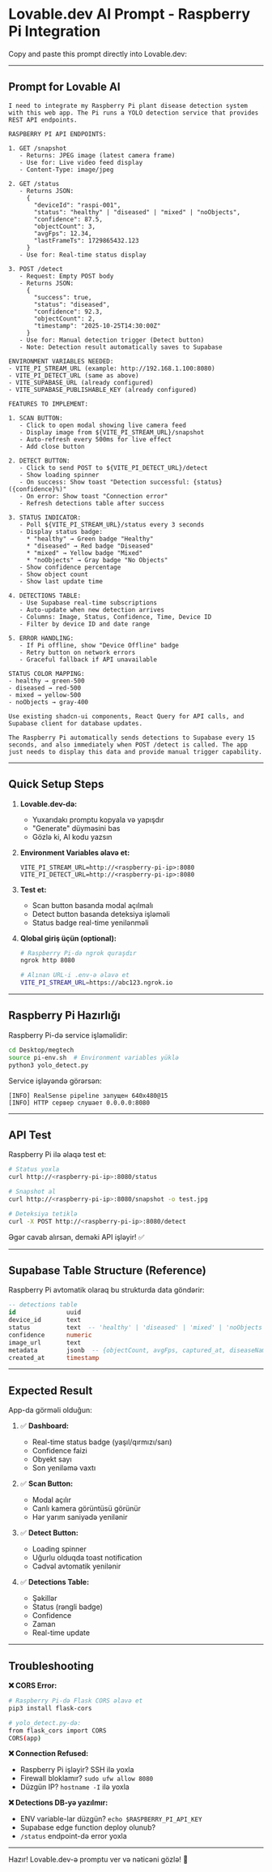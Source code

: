 # Lovable.dev AI Prompt - Raspberry Pi Integration

Copy and paste this prompt directly into Lovable.dev:

---

## Prompt for Lovable AI

```
I need to integrate my Raspberry Pi plant disease detection system with this web app. The Pi runs a YOLO detection service that provides REST API endpoints.

RASPBERRY PI API ENDPOINTS:

1. GET /snapshot
   - Returns: JPEG image (latest camera frame)
   - Use for: Live video feed display
   - Content-Type: image/jpeg

2. GET /status
   - Returns JSON:
     {
       "deviceId": "raspi-001",
       "status": "healthy" | "diseased" | "mixed" | "noObjects",
       "confidence": 87.5,
       "objectCount": 3,
       "avgFps": 12.34,
       "lastFrameTs": 1729865432.123
     }
   - Use for: Real-time status display

3. POST /detect
   - Request: Empty POST body
   - Returns JSON:
     {
       "success": true,
       "status": "diseased",
       "confidence": 92.3,
       "objectCount": 2,
       "timestamp": "2025-10-25T14:30:00Z"
     }
   - Use for: Manual detection trigger (Detect button)
   - Note: Detection result automatically saves to Supabase

ENVIRONMENT VARIABLES NEEDED:
- VITE_PI_STREAM_URL (example: http://192.168.1.100:8080)
- VITE_PI_DETECT_URL (same as above)
- VITE_SUPABASE_URL (already configured)
- VITE_SUPABASE_PUBLISHABLE_KEY (already configured)

FEATURES TO IMPLEMENT:

1. SCAN BUTTON:
   - Click to open modal showing live camera feed
   - Display image from ${VITE_PI_STREAM_URL}/snapshot
   - Auto-refresh every 500ms for live effect
   - Add close button

2. DETECT BUTTON:
   - Click to send POST to ${VITE_PI_DETECT_URL}/detect
   - Show loading spinner
   - On success: Show toast "Detection successful: {status} ({confidence}%)"
   - On error: Show toast "Connection error"
   - Refresh detections table after success

3. STATUS INDICATOR:
   - Poll ${VITE_PI_STREAM_URL}/status every 3 seconds
   - Display status badge:
     * "healthy" → Green badge "Healthy"
     * "diseased" → Red badge "Diseased"
     * "mixed" → Yellow badge "Mixed"
     * "noObjects" → Gray badge "No Objects"
   - Show confidence percentage
   - Show object count
   - Show last update time

4. DETECTIONS TABLE:
   - Use Supabase real-time subscriptions
   - Auto-update when new detection arrives
   - Columns: Image, Status, Confidence, Time, Device ID
   - Filter by device ID and date range

5. ERROR HANDLING:
   - If Pi offline, show "Device Offline" badge
   - Retry button on network errors
   - Graceful fallback if API unavailable

STATUS COLOR MAPPING:
- healthy → green-500
- diseased → red-500
- mixed → yellow-500
- noObjects → gray-400

Use existing shadcn-ui components, React Query for API calls, and Supabase client for database updates.

The Raspberry Pi automatically sends detections to Supabase every 15 seconds, and also immediately when POST /detect is called. The app just needs to display this data and provide manual trigger capability.
```

---

## Quick Setup Steps

1. **Lovable.dev-də:**
   - Yuxarıdakı promptu kopyala və yapışdır
   - "Generate" düyməsini bas
   - Gözlə ki, AI kodu yazsın

2. **Environment Variables əlavə et:**
   ```
   VITE_PI_STREAM_URL=http://<raspberry-pi-ip>:8080
   VITE_PI_DETECT_URL=http://<raspberry-pi-ip>:8080
   ```

3. **Test et:**
   - Scan button basanda modal açılmalı
   - Detect button basanda deteksiya işləməli
   - Status badge real-time yenilənməli

4. **Qlobal giriş üçün (optional):**
   ```bash
   # Raspberry Pi-də ngrok quraşdır
   ngrok http 8080

   # Alınan URL-i .env-ə əlavə et
   VITE_PI_STREAM_URL=https://abc123.ngrok.io
   ```

---

## Raspberry Pi Hazırlığı

Raspberry Pi-də service işləməlidir:

```bash
cd Desktop/megtech
source pi-env.sh  # Environment variables yüklə
python3 yolo_detect.py
```

Service işləyəndə görərsən:
```
[INFO] RealSense pipeline запущен 640x480@15
[INFO] HTTP сервер слушает 0.0.0.0:8080
```

---

## API Test

Raspberry Pi ilə əlaqə test et:

```bash
# Status yoxla
curl http://<raspberry-pi-ip>:8080/status

# Snapshot al
curl http://<raspberry-pi-ip>:8080/snapshot -o test.jpg

# Deteksiya tetiklə
curl -X POST http://<raspberry-pi-ip>:8080/detect
```

Əgər cavab alırsan, deməki API işləyir! ✅

---

## Supabase Table Structure (Reference)

Raspberry Pi avtomatik olaraq bu strukturda data göndərir:

```sql
-- detections table
id              uuid
device_id       text
status          text  -- 'healthy' | 'diseased' | 'mixed' | 'noObjects'
confidence      numeric
image_url       text
metadata        jsonb  -- {objectCount, avgFps, captured_at, diseaseName}
created_at      timestamp
```

---

## Expected Result

App-da görməli olduğun:

1. ✅ **Dashboard:**
   - Real-time status badge (yaşıl/qırmızı/sarı)
   - Confidence faizi
   - Obyekt sayı
   - Son yeniləmə vaxtı

2. ✅ **Scan Button:**
   - Modal açılır
   - Canlı kamera görüntüsü görünür
   - Hər yarım saniyədə yenilənir

3. ✅ **Detect Button:**
   - Loading spinner
   - Uğurlu olduqda toast notification
   - Cədvəl avtomatik yenilənir

4. ✅ **Detections Table:**
   - Şəkillər
   - Status (rəngli badge)
   - Confidence
   - Zaman
   - Real-time update

---

## Troubleshooting

**❌ CORS Error:**
```bash
# Raspberry Pi-də Flask CORS əlavə et
pip3 install flask-cors

# yolo_detect.py-də:
from flask_cors import CORS
CORS(app)
```

**❌ Connection Refused:**
- Raspberry Pi işləyir? SSH ilə yoxla
- Firewall bloklamır? `sudo ufw allow 8080`
- Düzgün IP? `hostname -I` ilə yoxla

**❌ Detections DB-yə yazılmır:**
- ENV variable-lar düzgün? `echo $RASPBERRY_PI_API_KEY`
- Supabase edge function deploy olunub?
- `/status` endpoint-də error yoxla

---

Hazır! Lovable.dev-ə promptu ver və nəticəni gözlə! 🚀
